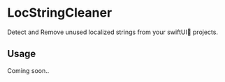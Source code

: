 # LocStringCleaner
Detect and Remove unused localized strings from your swiftUI🍎 projects.

## Usage
Coming soon..
